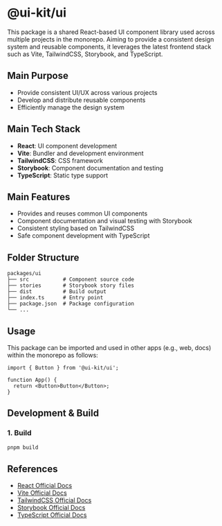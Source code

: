 # @ui-kit/ui

This package is a shared React-based UI component library used across multiple projects in the monorepo.
Aiming to provide a consistent design system and reusable components, it leverages the latest frontend stack such as Vite, TailwindCSS, Storybook, and TypeScript.

## Main Purpose

- Provide consistent UI/UX across various projects
- Develop and distribute reusable components
- Efficiently manage the design system

## Main Tech Stack

- **React**: UI component development
- **Vite**: Bundler and development environment
- **TailwindCSS**: CSS framework
- **Storybook**: Component documentation and testing
- **TypeScript**: Static type support

## Main Features

- Provides and reuses common UI components
- Component documentation and visual testing with Storybook
- Consistent styling based on TailwindCSS
- Safe component development with TypeScript

## Folder Structure

```plaintext
packages/ui
├── src           # Component source code
├── stories       # Storybook story files
├── dist          # Build output
├── index.ts      # Entry point
├── package.json  # Package configuration
└── ...
```

## Usage

This package can be imported and used in other apps (e.g., web, docs) within the monorepo as follows:

```tsx
import { Button } from '@ui-kit/ui';

function App() {
  return <Button>Button</Button>;
}
```

## Development & Build

### 1. Build

```sh
pnpm build
```

## References

- [React Official Docs](https://react.dev/)
- [Vite Official Docs](https://vitejs.dev/)
- [TailwindCSS Official Docs](https://tailwindcss.com/docs)
- [Storybook Official Docs](https://storybook.js.org/docs/react/get-started/introduction)
- [TypeScript Official Docs](https://www.typescriptlang.org/) 